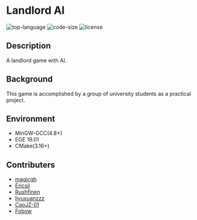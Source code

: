 # Landlord AI
![top-language](https://img.shields.io/github/languages/top/magicgh/landlord-ai) 
![code-size](https://img.shields.io/github/languages/code-size/magicgh/landlord-ai)
![license](https://img.shields.io/github/license/magicgh/landlord-ai)
## Description
A landlord game with AI.
## Background
This game is accomplished by a group of university students as a practical project.
## Environment
* MinGW-GCC(4.8+)
* EGE 19.01
* CMake(3.16+)
## Contributers
*  [magicgh](https://github.com/magicgh)
*  [Ericsii](https://github.com/Ericsii)
*  [Rushfinen](https://github.com/Rushfinen)
*  [liyuxuanzzz](https://github.com/liyuxuanzzz)
*  [CaoJZ-01](https://github.com/CaoJZ-01)
*  [Fobow](https://github.com/Fobow)
